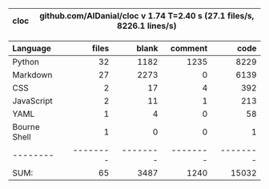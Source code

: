cloc|github.com/AlDanial/cloc v 1.74  T=2.40 s (27.1 files/s, 8226.1 lines/s)
--- | ---

Language|files|blank|comment|code
:-------|-------:|-------:|-------:|-------:
Python|32|1182|1235|8229
Markdown|27|2273|0|6139
CSS|2|17|4|392
JavaScript|2|11|1|213
YAML|1|4|0|58
Bourne Shell|1|0|0|1
--------|--------|--------|--------|--------
SUM:|65|3487|1240|15032
